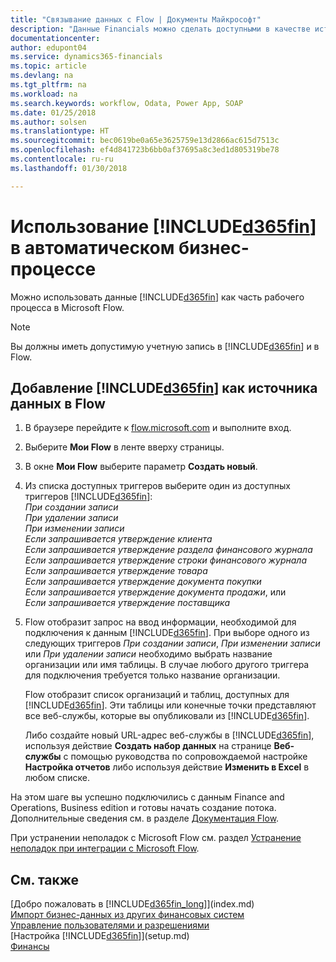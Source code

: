 ```yaml
---
title: "Связывание данных с Flow | Документы Майкрософт"
description: "Данные Financials можно сделать доступными в качестве источника данных и указать URL-адрес OData ваших веб-служб для создания автоматического бизнес-процесса."
documentationcenter: 
author: edupont04
ms.service: dynamics365-financials
ms.topic: article
ms.devlang: na
ms.tgt_pltfrm: na
ms.workload: na
ms.search.keywords: workflow, Odata, Power App, SOAP
ms.date: 01/25/2018
ms.author: solsen
ms.translationtype: HT
ms.sourcegitcommit: bec0619be0a65e3625759e13d2866ac615d7513c
ms.openlocfilehash: ef4d841723b6bb0af37695a8c3ed1d805319be78
ms.contentlocale: ru-ru
ms.lasthandoff: 01/30/2018

---
```

# <a name="using-included365finincludesd365finmdmd-in-an-automated-workflow"></a>Использование [!INCLUDE[d365fin](includes/d365fin_md.md)] в автоматическом бизнес-процессе
Можно использовать данные [!INCLUDE[d365fin](includes/d365fin_md.md)] как часть рабочего процесса в Microsoft Flow.  

> [!NOTE]  
>   Вы должны иметь допустимую учетную запись в [!INCLUDE[d365fin](includes/d365fin_md.md)] и в Flow.  

## <a name="to-add-included365finincludesd365finmdmd-as-a-data-source-in-flow"></a>Добавление [!INCLUDE[d365fin](includes/d365fin_md.md)] как источника данных в Flow
1. В браузере перейдите к [flow.microsoft.com](https://flow.microsoft.com/en-us/) и выполните вход.
2. Выберите **Мои Flow** в ленте вверху страницы.
3. В окне **Мои Flow** выберите параметр **Создать новый**.
4. Из списка доступных триггеров выберите один из доступных триггеров [!INCLUDE[d365fin](includes/d365fin_md.md)]:  
    *При создании записи*  
    *При удалении записи*  
    *При изменении записи*  
    *Если запрашивается утверждение клиента*  
    *Если запрашивается утверждение раздела финансового журнала*  
    *Если запрашивается утверждение строки финансового журнала*  
    *Если запрашивается утверждение товара*  
    *Если запрашивается утверждение документа покупки*  
    *Если запрашивается утверждение документа продажи*, или  
    *Если запрашивается утверждение поставщика*
5. Flow отобразит запрос на ввод информации, необходимой для подключения к данным [!INCLUDE[d365fin](includes/d365fin_md.md)]. При выборе одного из следующих триггеров *При создании записи*, *При изменении записи* или *При удалении записи* необходимо выбрать название организации или имя таблицы. В случае любого другого триггера для подключения требуется только название организации.

   Flow отобразит список организаций и таблиц, доступных для [!INCLUDE[d365fin](includes/d365fin_md.md)]. Эти таблицы или конечные точки представляют все веб-службы, которые вы опубликовали из [!INCLUDE[d365fin](includes/d365fin_md.md)].

   Либо создайте новый URL-адрес веб-службы в [!INCLUDE[d365fin](includes/d365fin_md.md)], используя действие **Создать набор данных** на странице **Веб-службы** с помощью руководства по сопровождаемой настройке **Настройка отчетов** либо используя действие **Изменить в Excel** в любом списке.

На этом шаге вы успешно подключились с данным Finance and Operations, Business edition и готовы начать создание потока. Дополнительные сведения см. в разделе [Документация Flow](https://flow.microsoft.com/documentation/getting-started/).

При устранении неполадок с Microsoft Flow см. раздел [Устранение неполадок при интеграции с Microsoft Flow](across-troubleshooting-how-use-financials-data-source-flow.md).

## <a name="see-also"></a>См. также
[Добро пожаловать в [!INCLUDE[d365fin_long](includes/d365fin_long_md.md)]](index.md)  
[Импорт бизнес-данных из других финансовых систем](upload-data.md)  
[Управление пользователями и разрешениями](ui-how-users-permissions.md)    
[Настройка [!INCLUDE[d365fin](includes/d365fin_md.md)]](setup.md)  
[Финансы](finance.md)  

